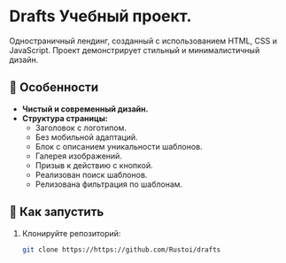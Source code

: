 # Drafts Учебный проект.


Одностраничный лендинг, созданный с использованием HTML, CSS и JavaScript. Проект демонстрирует стильный и минималистичный дизайн.

## 📝 Особенности
- **Чистый и современный дизайн.**
- **Структура страницы:**
  - Заголовок с логотипом.
  - Без мобильной адаптаций.
  - Блок с описанием уникальности шаблонов.
  - Галерея изображений.
  - Призыв к действию с кнопкой.
  - Реализован поиск шаблонов.
  - Релизована фильтрация по шаблонам.

## 🚀 Как запустить
1. Клонируйте репозиторий:
   ```bash
   git clone https://https://github.com/Rustoi/drafts
